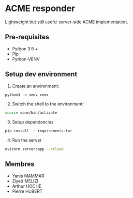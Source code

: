 # ACME responder

Lightweight but still useful server-side ACME implementation.


## Pre-requisites
* Python 3.9 +
* Pip
* Python-VENV

## Setup dev environment
1. Create an environment:

```bash
python3 -m venv venv
```


2. Switch the shell to the environment:

```bash
source venv/bin/activate
```


3. Setup dependencies

```bash
pip install -r requirements.txt
```


4. Run the server

```bash
uvicorn server:app --reload
```

## Membres
* Yanis MAMMAR
* Ziyed MELIZI
* Arthur HOCHE
* Pierre HUBERT